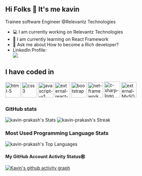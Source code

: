 ## Hi Folks 👋 It's me kavin 

Trainee software Engineer @Relevantz Technologies

- 💻 I am currently working on Relevantz Technologies 
- 🌱 I am currently learning on React Framework 
- 💬 Ask me about How to become a Rich developer? 
- LinkedIn Profile:
  <br>[<img src="https://img.shields.io/badge/LinkedIn-0077B5?style=for-the-badge&logo=linkedin&logoColor=white" />](https://www.linkedin.com/in/kavin-prakash-s-a44b53217)
  
## I have coded in
<img width="48" height="48" src="https://img.icons8.com/nolan/64/html-5.png" alt="html-5"/>  <img width="48" height="48" src="https://img.icons8.com/color/48/css3.png" alt="css3"/>  <img width="48" height="48" src="https://img.icons8.com/color/48/javascript--v1.png" alt="javascript--v1"/>  <img width="48" height="48" src="https://img.icons8.com/external-tal-revivo-color-tal-revivo/48/external-react-a-javascript-library-for-building-user-interfaces-logo-color-tal-revivo.png" alt="external-react-a-javascript-library-for-building-user-interfaces-logo-color-tal-revivo"/>  <img width="48" height="48" src="https://img.icons8.com/nolan/64/bootstrap.png" alt="bootstrap"/>  <img width="48" height="48" src="https://img.icons8.com/color/48/net-framework.png" alt="net-framework"/>  <img width="50" height="50" src="https://img.icons8.com/nolan/50/c-sharp-logo.png" alt="c-sharp-logo"/>  <img width="48" height="48" src="https://img.icons8.com/external-those-icons-flat-those-icons/48/external-MySQL-programming-and-development-those-icons-flat-those-icons.png" alt="external-MySQL-programming-and-development-those-icons-flat-those-icons"/>

### GitHub stats
![kavin-prakash's Stats](https://github-readme-stats.vercel.app/api?username=kavin-prakash&theme=dark&show_icons=true&hide_border=false&count_private=true)
![kavin-prakash's Streak](https://github-readme-streak-stats.herokuapp.com/?user=kavin-prakash&theme=dark&hide_border=false)

### Most Used Programming Language Stats
![kavin-prakash's Top Languages](https://github-readme-stats.vercel.app/api/top-langs/?username=kavin-prakash&theme=dark&show_icons=true&hide_border=false&layout=compact)

#### My GitHub Account Activity Status㊗️
[![Kavin's github activity graph](https://github-readme-activity-graph.vercel.app/graph?username=kavin-prakash&bg_color=232529&color=f9f1f8&line=eef9fb&point=e6dbdb&area=true&hide_border=true)](https://github.com/ashutosh00710/github-readme-activity-graph)

